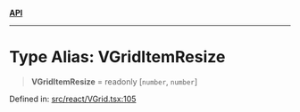[**API**](../../API.md)

***

# Type Alias: VGridItemResize

> **VGridItemResize** = readonly \[`number`, `number`\]

Defined in: [src/react/VGrid.tsx:105](https://github.com/inokawa/virtua/blob/dc2f657ff6a1dc801789978a3ca99ff4f4adf618/src/react/VGrid.tsx#L105)
